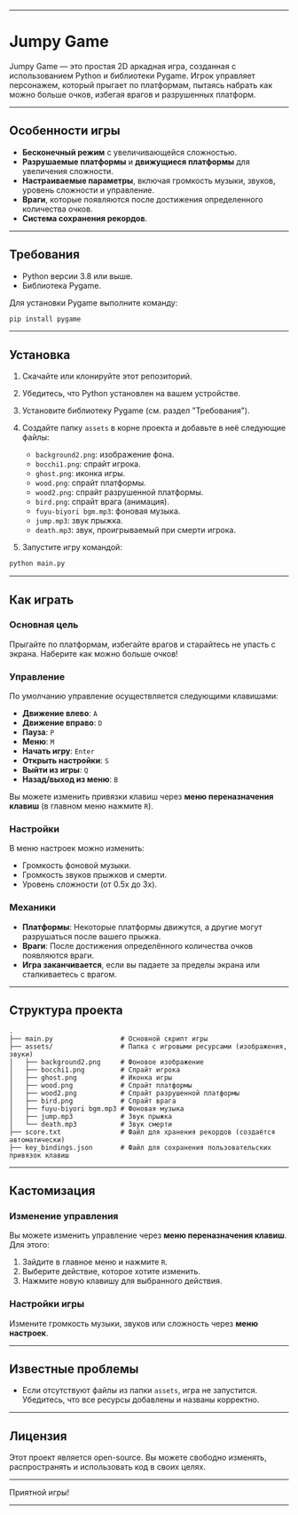 
---

# Jumpy Game

Jumpy Game — это простая 2D аркадная игра, созданная с использованием Python и библиотеки Pygame. Игрок управляет персонажем, который прыгает по платформам, пытаясь набрать как можно больше очков, избегая врагов и разрушенных платформ.

---

## Особенности игры

- **Бесконечный режим** с увеличивающейся сложностью.
- **Разрушаемые платформы** и **движущиеся платформы** для увеличения сложности.
- **Настраиваемые параметры**, включая громкость музыки, звуков, уровень сложности и управление.
- **Враги**, которые появляются после достижения определенного количества очков.
- **Система сохранения рекордов**.

---

## Требования

- Python версии 3.8 или выше.
- Библиотека Pygame.

Для установки Pygame выполните команду:

```bash
pip install pygame
```

---

## Установка

1. Скачайте или клонируйте этот репозиторий.
2. Убедитесь, что Python установлен на вашем устройстве.
3. Установите библиотеку Pygame (см. раздел "Требования").
4. Создайте папку `assets` в корне проекта и добавьте в неё следующие файлы:
    - `background2.png`: изображение фона.
    - `bocchi1.png`: спрайт игрока.
    - `ghost.png`: иконка игры.
    - `wood.png`: спрайт платформы.
    - `wood2.png`: спрайт разрушенной платформы.
    - `bird.png`: спрайт врага (анимация).
    - `fuyu-biyori bgm.mp3`: фоновая музыка.
    - `jump.mp3`: звук прыжка.
    - `death.mp3`: звук, проигрываемый при смерти игрока.

5. Запустите игру командой:

```bash
python main.py
```

---

## Как играть

### Основная цель

Прыгайте по платформам, избегайте врагов и старайтесь не упасть с экрана. Наберите как можно больше очков!

### Управление

По умолчанию управление осуществляется следующими клавишами:

- **Движение влево**: `A`
- **Движение вправо**: `D`
- **Пауза**: `P`
- **Меню**: `M`
- **Начать игру**: `Enter`
- **Открыть настройки**: `S`
- **Выйти из игры**: `Q`
- **Назад/выход из меню**: `B`

Вы можете изменить привязки клавиш через **меню переназначения клавиш** (в главном меню нажмите `R`).

### Настройки

В меню настроек можно изменить:

- Громкость фоновой музыки.
- Громкость звуков прыжков и смерти.
- Уровень сложности (от 0.5x до 3x).

### Механики

- **Платформы**: Некоторые платформы движутся, а другие могут разрушаться после вашего прыжка.
- **Враги**: После достижения определённого количества очков появляются враги.
- **Игра заканчивается**, если вы падаете за пределы экрана или сталкиваетесь с врагом.

---

## Структура проекта

```
.
├── main.py                 # Основной скрипт игры
├── assets/                 # Папка с игровыми ресурсами (изображения, звуки)
│   ├── background2.png     # Фоновое изображение
│   ├── bocchi1.png         # Спрайт игрока
│   ├── ghost.png           # Иконка игры
│   ├── wood.png            # Спрайт платформы
│   ├── wood2.png           # Спрайт разрушенной платформы
│   ├── bird.png            # Спрайт врага
│   ├── fuyu-biyori bgm.mp3 # Фоновая музыка
│   ├── jump.mp3            # Звук прыжка
│   └── death.mp3           # Звук смерти
├── score.txt               # Файл для хранения рекордов (создаётся автоматически)
├── key_bindings.json       # Файл для сохранения пользовательских привязок клавиш
```

---

## Кастомизация

### Изменение управления

Вы можете изменить управление через **меню переназначения клавиш**. Для этого:

1. Зайдите в главное меню и нажмите `R`.
2. Выберите действие, которое хотите изменить.
3. Нажмите новую клавишу для выбранного действия.

### Настройки игры

Измените громкость музыки, звуков или сложность через **меню настроек**.

---

## Известные проблемы

- Если отсутствуют файлы из папки `assets`, игра не запустится. Убедитесь, что все ресурсы добавлены и названы корректно.

---

## Лицензия

Этот проект является open-source. Вы можете свободно изменять, распространять и использовать код в своих целях.

---

Приятной игры!

--- 